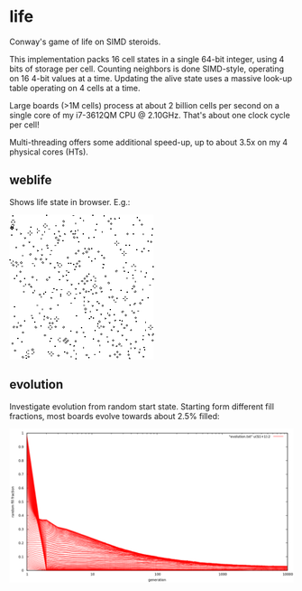 # life
Conway's game of life on SIMD steroids.

This implementation packs 16 cell states in a single 64-bit integer, using 4 bits of storage per cell. Counting neighbors is done SIMD-style, operating on 16 4-bit values at a time. Updating the alive state uses a massive look-up table operating on 4 cells at a time.

Large boards (>1M cells) process at about 2 billion cells per second on a single core of my i7-3612QM CPU @ 2.10GHz.
That's about one clock cycle per cell!

Multi-threading offers some additional speed-up, up to about 3.5x on my 4 physical cores (HTs).

## weblife
Shows life state in browser. E.g.:

![fig](img.png)

## evolution
Investigate evolution from random start state. Starting form different fill fractions, most boards evolve towards about 2.5% filled:

![fig](evolution.png)


